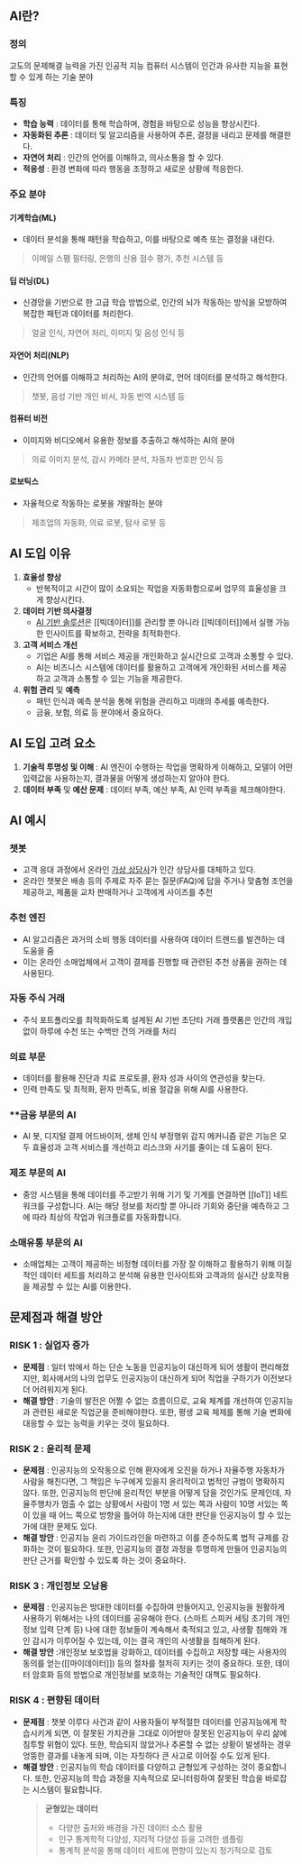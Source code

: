 ## AI란?
### 정의

고도의 문제해결 능력을 가진 인공적 지능
컴퓨터 시스템이 인간과 유사한 지능을 표현할 수 있게 하는 기술 분야

### 특징

- **학습 능력** : 데이터를 통해 학습하며, 경험을 바탕으로 성능을 향상시킨다.
- **자동화된 추론** : 데이터 및 알고리즘을 사용하여 추론, 결정을 내리고 문제를 해결한다.
- **자연어 처리** : 인간의 언어를 이해하고, 의사소통을 할 수 있다.
- **적응성** : 환경 변화에 따라 행동을 조정하고 새로운 상황에 적응한다.

### 주요 분야
#### 기계학습(ML)
- 데이터 분석을 통해 패턴을 학습하고, 이를 바탕으로 예측 또는 결정을 내린다.
> 이메일 스팸 필터링, 은행의 신용 점수 평가, 추천 시스템 등

#### 딥 러닝(DL)
- 신경망을 기반으로 한 고급 학습 방법으로, 인간의 뇌가 작동하는 방식을 모방하여 복잡한 패턴과 데이터를 처리한다.
> 얼굴 인식, 자연어 처리, 이미지 및 음성 인식 등

#### 자연어 처리(NLP)
- 인간의 언어를 이해하고 처리하는 AI의 분야로, 언어 데이터를 분석하고 해석한다.
> 챗봇, 음성 기반 개인 비서, 자동 번역 시스템 등

#### 컴퓨터 비전
- 이미지와 비디오에서 유용한 정보를 추출하고 해석하는 AI의 분야
> 의료 이미지 분석, 감시 카메라 분석, 자동차 번호판 인식 등

#### 로보틱스
- 자율적으로 작동하는 로봇을 개발하는 분야
> 제조업의 자동화, 의료 로봇, 탐사 로봇 등

## AI 도입 이유
1. **효율성 향상**
	- 반복적이고 시간이 많이 소요되는 작업을 자동화함으로써 업무의 효율성을 크게 향상시킨다.
2. **데이터 기반 의사결정**
	- [AI 기반 솔루션](https://www.sap.com/korea/products/artificial-intelligence.html)은 [[빅데이터]]를 관리할 뿐 아니라 [[빅데이터]]에서 실행 가능한 인사이트를 확보하고, 전략을 최적화한다.
3. **고객 서비스 개선**
	- 기업은 AI를 통해 서비스 제공을 개인화하고 실시간으로 고객과 소통할 수 있다.
	- AI는 비즈니스 시스템에 데이터를 활용하고 고객에게 개인화된 서비스를 제공하고 고객과 소통할 수 있는 기능을 제공한다.
4. **위험 관리** 및 **예측**
	- 패턴 인식과 예측 분석을 통해 위험을 관리하고 미래의 추세를 예측한다.
	- 금융, 보험, 의료 등 분야에서 중요하다.

## AI 도입 고려 요소

1. **기술적 투명성 및 이해** : AI 엔진이 수행하는 작업을 명확하게 이해하고, 모델이 어떤 입력값을 사용하는지, 결과물을 어떻게 생성하는지 알아야 한다.
2. **데이터 부족** 및 **예산 문제** : 데이터 부족, 예산 부족, AI 인력 부족을 체크해야한다.

## AI 예시

### 챗봇
- 고객 응대 과정에서 온라인 [가상 상담사](https://www.ibm.com/kr-ko/products/watsonx-assistant)가 인간 상담사를 대체하고 있다.
- 온라인 챗봇은 배송 등의 주제로 자주 묻는 질문(FAQ)에 답을 주거나 맞춤형 조언을 제공하고, 제품을 교차 판매하거나 고객에게 사이즈를 추천
### 추천 엔진
- AI 알고리즘은 과거의 소비 행동 데이터를 사용하여 데이터 트렌드를 발견하는 데 도움을 줌
- 이는 온라인 소매업체에서 고객이 결제를 진행할 때 관련된 추천 상품을 권하는 데 사용된다.
### 자동 주식 거래
- 주식 포트폴리오를 최적화하도록 설계된 AI 기반 초단타 거래 플랫폼은 인간의 개입 없이 하루에 수천 또는 수백만 건의 거래를 처리

### 의료 부문
- 데이터를 활용해 진단과 치료 프로토콜, 환자 성과 사이의 연관성을 찾는다. 
- 인력 만족도 및 최적화, 환자 만족도, 비용 절감을 위해 AI를 사용한다.
    
### **금융 부문의 AI
- AI 봇, 디지털 결제 어드바이저, 생체 인식 부정행위 감지 메커니즘 같은 기능은 모두 효율성과 고객 서비스를 개선하고 리스크와 사기를 줄이는 데 도움이 된다.
    
### **제조 부문의 AI**
- 중앙 시스템을 통해 데이터를 주고받기 위해 기기 및 기계를 연결하면 [[IoT]] 네트워크를 구성합니다. AI는 해당 정보를 처리할 뿐 아니라 기회와 중단을 예측하고 그에 따라 최상의 작업과 워크플로를 자동화합니다.
    
### **소매유통 부문의 AI**
- 소매업체는 고객이 제공하는 비정형 데이터를 가장 잘 이해하고 활용하기 위해 이질적인 데이터 세트를 처리하고 분석해 유용한 인사이트와 고객과의 실시간 상호작용을 제공할 수 있는 AI를 이용한다.

## 문제점과 해결 방안

### RISK 1 : 실업자 증가
- **문제점** : 일터 밖에서 하는 단순 노동을 인공지능이 대신하게 되어 생활이 편리해졌지만, 회사에서의 나의 업무도 인공지능이 대신하게 되어 직업을 구하기가 이전보다 더 어려워지게 된다.
- **해결 방안** : 기술의 발전은 어쩔 수 없는 흐름이므로, 교육 체계를 개선하여 인공지능과 관련된 새로운 직업군을 준비해야한다. 또한, 평생 교육 체제를 통해 기술 변화에 대응할 수 있는 능력을 키우는 것이 필요하다.

### RISK 2 : 윤리적 문제
- **문제점** : 인공지능의 오작동으로 인해 환자에게 오진을 하거나 자율주행 자동차가 사람을 해친다면, 그 책임은 누구에게 있을지 윤리적이고 법적인 규범이 명확하지 않다. 또한, 인공지능의 판단에 윤리적인 부분을 어떻게 담을 것인가도 문제인데, 자율주행차가 멈출 수 없는 상황에서 사람이 1명 서 있는 쪽과 사람이 10명 서있는 쪽이 있을 때 어느 쪽으로 방향을 틀어야 하는지에 대한 판단을 인공지능이 할 수 있는가에 대한 문제도 있다.
- **해결 방안** : 인공지능 윤리 가이드라인을 마련하고 이를 준수하도록 법적 규제를 강화하는 것이 필요하다. 또한, 인공지능의 결정 과정을 투명하게 만들어 인공지능의 판단 근거를 확인할 수 있도록 하는 것이 중요하다.

### RISK 3 : 개인정보 오남용
- **문제점** : 인공지능은 방대한 데이터를 수집하여 만들어지고, 인공지능을 원활하게 사용하기 위해서는 나의 데이터를 공유해야 한다. (스마트 스피커 세팅 초기의 개인정보 입력 단계 등) 나에 대한 정보들이 계속해서 축적되고 있고, 사생활 침해와 개인 감시가 이루어질 수 있는데, 이는 결국 개인의 사생활을 침해하게 된다.
- **해결 방안** :개인정보 보호법을 강화하고, 데이터를 수집하고 저장할 때는 사용자의 동의를 얻는([[마이데이터]]) 등의 절차를 철저히 지키는 것이 중요하다. 또한, 데이터 암호화 등의 방법으로 개인정보를 보호하는 기술적인 대책도 필요하다.

### RISK 4 : 편향된 데이터
- **문제점** : 챗봇 이루다 사건과 같이 사용자들이 부적절한 데이터를 인공지능에게 학습시키게 되면, 이 잘못된 가치관을 그대로 이어받아 잘못된 인공지능이 우리 삶에 침투할 위협이 있다. 또한, 학습되지 않았거나 추론할 수 없는 상황이 발생하는 경우 엉뚱한 결과를 내놓게 되며, 이는 자칫하다 큰 사고로 이어질 수도 있게 된다.
- **해결 방안** : 인공지능의 학습 데이터를 다양하고 균형있게 구성하는 것이 중요합니다. 또한, 인공지능의 학습 과정을 지속적으로 모니터링하여 잘못된 학습을 바로잡는 시스템이 필요합니다.
	> **균형있는 데이터**
	> - 다양한 출처와 배경을  가진 데이터 소스 활용
	> - 인구 통계학적 다양성, 지리적 다양성 등을 고려한 샘플링
	> - 통계적 분석을 통해 데이터 세트에 편향이 있는지 정기적으로 검토
